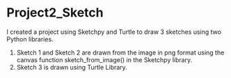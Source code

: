 # Project2_Sketch
I created a project using Sketchpy and Turtle to draw 3 sketches using two Python libraries.
1) Sketch 1 and Sketch 2 are drawn from the image in png format using the canvas function sketch_from_image() in the Sketchpy library.
3) Sketch 3 is drawn using Turtle Library.
